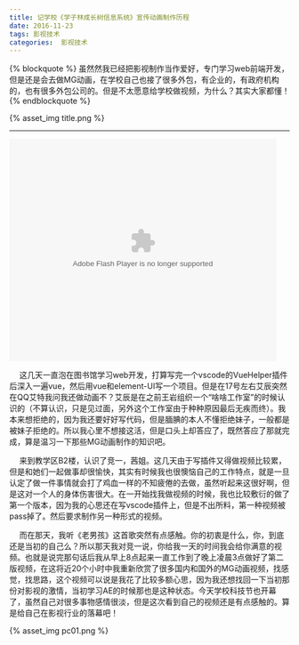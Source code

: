 ```yaml
---
title: 记学校《学子林成长树信息系统》宣传动画制作历程
date: 2016-11-23 
tags: 影视技术 
categories:  影视技术
---
```


{% blockquote %}
虽然然我已经把影视制作当作爱好，专门学习web前端开发，但是还是会去做MG动画，在学校自己也接了很多外包，有企业的，有政府机构的，也有很多外包公司的。但是不太愿意给学校做视频，为什么？其实大家都懂！
{% endblockquote %}

{% asset_img title.png %}

<!--more-->

---------------------------------------------------------------------------------------------------------



<embed src="http://player.youku.com/player.php/sid/XMTgzMjIwMzIxNg==/v.swf" allowFullScreen="true" quality="high" width="480" height="400" align="middle" allowScriptAccess="always" type="application/x-shockwave-flash"></embed>

&emsp; 这几天一直泡在图书馆学习web开发，打算写完一个vscode的VueHelper插件后深入一遍vue，然后用vue和element-UI写一个项目。但是在17号左右艾辰突然在QQ艾特我问我还做动画不？艾辰是在之前王岩组织一个“啥啥工作室”的时候认识的（不算认识，只是见过面，另外这个工作室由于种种原因最后无疾而终）。我本来想拒绝的，因为我还要好好写代码，但是腼腆的本人不懂拒绝妹子，一般都是被妹子拒绝的。所以我心里不想接这活，但是口头上却答应了，既然答应了那就完成，算是温习一下那些MG动画制作的知识吧。

&emsp; 来到教学区B2楼，认识了竞一，茜姐。这几天由于写插件又得做视频比较累，但是和她们一起做事却很愉快，其实有时候我也很懊恼自己的工作特点，就是一旦认定了做一件事情就会打了鸡血一样的不知疲倦的去做，虽然听起来这很好啊，但是这对一个人的身体伤害很大。在一开始找我做视频的时候，我也比较敷衍的做了第一个版本，因为我的心思还在写vscode插件上，但是不出所料，第一种视频被pass掉了。然后要求制作另一种形式的视频。

&emsp; 而在那天，我听《老男孩》这首歌突然有点感触。你的初衷是什么，你，到底还是当初的自己么？所以那天我对竞一说，你给我一天的时间我会给你满意的视频。也就是说完那句话后我从早上8点起来一直工作到了晚上凌晨3点做好了第二版视频，在这将近20个小时中我重新欣赏了很多国内和国外的MG动画视频，找感觉，找思路，这个视频可以说是我花了比较多额心思，因为我还想找回一下当初那份对影视的激情，当初学习AE的时候那也是这种状态。今天学校科技节也开幕了，虽然自己对很多事物感情很淡，但是这次看到自己的视频还是有点感触的。算是给自己在影视行业的落幕吧！

  {% asset_img pc01.png %}


